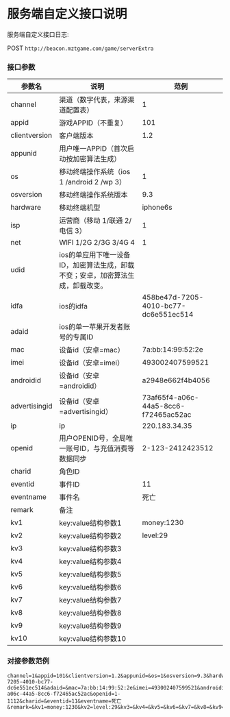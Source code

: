 服务端自定义接口说明
=========================

服务端自定义接口日志:

POST `http://beacon.mztgame.com/game/serverExtra`
 
### 接口参数
 
| 参数名 | 说明 | 范例 |
|------|------|------|
| channel | 渠道（数字代表，来源渠道配置表） | 1 |
| appid | 游戏APPID（不重复） | 101 |
| clientversion | 客户端版本 | 1.2 |
| appunid | 用户唯一APPID（首次启动按加密算法生成） |  |
| os | 移动终端操作系统（ios 1 /android 2 /wp 3） | 1 |
| osversion | 移动终端操作系统版本 | 9.3 |
| hardware | 移动终端机型 | iphone6s |
| isp | 运营商（移动 1/联通 2/电信 3） | 1 |
| net | WIFI 1/2G 2/3G 3/4G 4 | 1 |
| udid | ios的单应用下唯一设备ID，加密算法生成，卸载不变；安卓，加密算法生成，卸载改变。 |  |
| idfa | ios的idfa | 458be47d-7205-4010-bc77-dc6e551ec514 |
| adaid | ios的单一苹果开发者账号的专属ID |  |
| mac | 设备id（安卓=mac） | 7a:bb:14:99:52:2e |
| imei | 设备id（安卓=imei） | 493002407599521 |
| androidid | 设备id（安卓=androidid） | a2948e662f4b4056 |
| advertisingid | 设备id（安卓=advertisingid） | 73af65f4-a06c-44a5-8cc6-f72465ac52ac |
| ip | ip | 220.183.34.35 |
| openid | 用户OPENID号，全局唯一账号ID，与充值消费等数据同步 | 2-123-2412423512 |
| charid | 角色ID |  |
| eventid | 事件ID | 11 |
| eventname | 事件名 | 死亡 |
| remark | 备注 |  |
| kv1 | key:value结构参数1 | money:1230 |
| kv2 | key:value结构参数2 | level:29 |
| kv3 | key:value结构参数3 |  |
| kv4 | key:value结构参数4 |  |
| kv5 | key:value结构参数5 |  |
| kv6 | key:value结构参数6 |  |
| kv7 | key:value结构参数7 |  |
| kv8 | key:value结构参数8 |  |
| kv9 | key:value结构参数9 |  |
| kv10 | key:value结构参数10 |  |


### 对接参数范例

```
channel=1&appid=101&clientversion=1.2&appunid=&os=1&osversion=9.3&hardware=iphone6s&isp=1&net=1&udid=&idfa=458be47d-7205-4010-bc77-dc6e551ec514&adaid=&mac=7a:bb:14:99:52:2e&imei=493002407599521&androidid=a2948e662f4b4056&advertisingid=73af65f4-a06c-44a5-8cc6-f72465ac52ac&openid=1-1112&charid=&eventid=11&eventname=死亡&remark=&kv1=money:1230&kv2=level:29&kv3=&kv4=&kv5=&kv6=&kv7=&kv8=&kv9=&kv10=&
```
